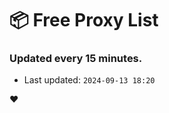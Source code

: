 # :package: Free Proxy List
### Updated every 15 minutes.

- Last updated: `2024-09-13 18:20`

:heart:
